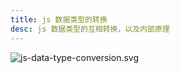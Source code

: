 ```yaml
---
title: js 数据类型的转换
desc: js 数据类型的互相转换，以及内部原理
---
```

![js-data-type-conversion.svg](js-data-type-conversion.svg)
